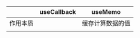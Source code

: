 
|  |  useCallback|useMemo  |
|--|--|--|
|  作用本质|  |缓存计算数据的值 |
| | | |

<!--stackedit_data:
eyJoaXN0b3J5IjpbLTg5MTc5NTA4LDExODM3OTE0ODNdfQ==
-->